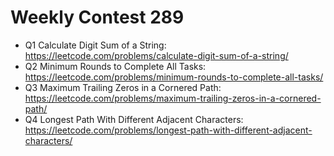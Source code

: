 # Weekly Contest 289

 - Q1 Calculate Digit Sum of a String: https://leetcode.com/problems/calculate-digit-sum-of-a-string/
 - Q2 Minimum Rounds to Complete All Tasks: https://leetcode.com/problems/minimum-rounds-to-complete-all-tasks/
 - Q3 Maximum Trailing Zeros in a Cornered Path: https://leetcode.com/problems/maximum-trailing-zeros-in-a-cornered-path/
 - Q4 Longest Path With Different Adjacent Characters: https://leetcode.com/problems/longest-path-with-different-adjacent-characters/
